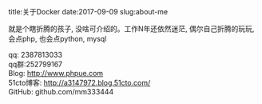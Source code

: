 title:关于Docker
date:2017-09-09
slug:about-me

就是个瞎折腾的孩子, 没啥可介绍的。工作N年还依然迷茫, 偶尔自己折腾的玩玩, 会点php, 也会点python, mysql

qq: 2387813033 <br/>
qq群:252799167 <br/>
Blog: http://www.phpue.com <br/>
51cto博客: http://a3147972.blog.51cto.com/ <br/>
GitHub: github.com/mm333444 <br/>

